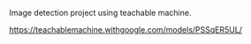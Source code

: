 Image detection project using teachable machine.

https://teachablemachine.withgoogle.com/models/PSSqER5UL/

